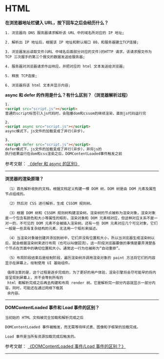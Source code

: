 # HTML

**在浏览器地址栏键入 URL，按下回车之后会经历什么？**

```
1. 浏览器向 DNS 服务器请求解析该 URL 中的域名所对应的 IP 地址;

2. 解析出 IP 地址后，根据该 IP 地址和默认端口 80，和服务器建立TCP连接;

3. 浏览器发出读取文件(URL 中域名后面部分对应的文件)的HTTP 请求，该请求报文作为 TCP 三次握手的第三个报文的数据发送给服务器;

4. 服务器对浏览器请求作出响应，并把对应的 html 文本发送给浏览器;

5. 释放 TCP连接;

6. 浏览器将该 html 文本并显示内容;
```

**async 和 defer 的作用是什么？有什么区别？（浏览器解析过程）**

```html
1.
<script src="script.js"></script>
普通的script标签引入js代码时，会阻塞dom和cssom的继续渲染，直到js代码运行完
```

```html
2.
<script async src="script.js"></script>
async模式下，js文件的加载变成了并行(异步)，
```

```html
3.
<script defer src="script.js"></script>
defer模式下，js文件的加载变成了并行(异步)，并将js的
执行结果运行在dom和css渲染之后，DOMContentLoaded事件触发之前
```

参考文献： [《defer 和 async 的区别》](https://segmentfault.com/q/1010000000640869)

---

**浏览器的渲染原理？**

```
 （1）首先解析收到的文档，根据文档定义构建一棵 DOM 树，DOM 树是由 DOM 元素及属性节点组成的。

 （2）然后对 CSS 进行解析，生成 CSSOM 规则树。

 （3）根据 DOM 树和 CSSOM 规则树构建渲染树。渲染树的节点被称为渲染对象，渲染对象是一个包含有颜色和大小等属性的矩形，渲染对象和 DOM 元素相对应，但这种对应关系不是一对一的，不可见的 DOM 元素不会被插入渲染树。还有一些 DOM 元素对应几个可见对象，它们一般是一些具有复杂结构的元素，无法用一个矩形来描述。

 （4）当渲染对象被创建并添加到树中，它们并没有位置和大小，所以当浏览器生成渲染树以后，就会根据渲染树来进行布局（也可以叫做回流）。这一阶段浏览器要做的事情是要弄清楚各个节点在页面中的确切位置和大小。通常这一行为也被称为“自动重排”。

 （5）布局阶段结束后是绘制阶段，遍历渲染树并调用渲染对象的 paint 方法将它们的内容显示在屏幕上，绘制使用 UI 基础组件。

 值得注意的是，这个过程是逐步完成的，为了更好的用户体验，渲染引擎将会尽可能早的将内容呈现到屏幕上，并不会等到所有的
 html 都解析完成之后再去构建和布局 render 树。它是解析完一部分内容就显示一部分内容，同时，可能还在通过网络下载其
 余内容。
```

---

**DOMContentLoaded 事件和 Load 事件的区别？**

```
当初始的 HTML 文档被完全加载和解析完成之后

DOMContentLoaded 事件被触发，而无需等待样式表、图像和子框架的加载完成。

Load 事件是当所有资源加载完成后触发的。
```

参考文献： [《DOMContentLoaded 事件/Load 事件的区别？》](https://www.jianshu.com/p/ca8dae435a2c)

---
